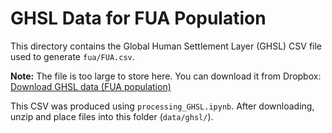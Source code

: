 # GHSL Data for FUA Population

This directory contains the Global Human Settlement Layer (GHSL) CSV file used to generate `fua/FUA.csv`.

**Note:** The file is too large to store here. You can download it from Dropbox:
[Download GHSL data (FUA population)](https://www.dropbox.com/scl/fo/8xkiq3ijzjd5i5iigur03/AL3KQZ3inphugCnBsIfh8QI?rlkey=8os45f61fqmosjmioqp7n8x9g&dl=1)

This CSV was produced using `processing_GHSL.ipynb`. After downloading, unzip and place files into this folder (`data/ghsl/`).
